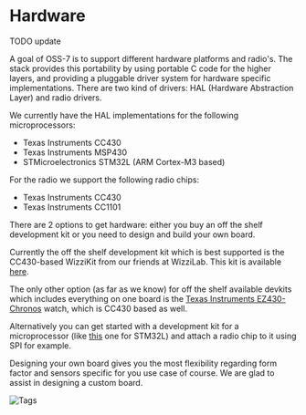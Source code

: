 # Hardware

TODO update 

A goal of OSS-7 is to support different hardware platforms and radio's. The stack provides this portability by using portable C code for the higher layers, and providing a pluggable driver system for hardware specific implementations. There are two kind of drivers: HAL (Hardware Abstraction Layer) and radio drivers.

We currently have the HAL implementations for the following microprocessors:

+ Texas Instruments CC430
+ Texas Instruments MSP430
+ STMicroelectronics STM32L (ARM Cortex-M3 based)

For the radio we support the following radio chips:

+ Texas Instruments CC430
+ Texas Instruments CC1101

There are 2 options to get hardware: either you buy an off the shelf development kit or you need to design and build your own board.

Currently the off the shelf development kit which is best supported is the CC430-based WizziKit from our friends at WizziLab. This kit is available [here](http://www.wizzilab.com/shop/wizzikit/).

The only other option (as far as we know) for off the shelf available devkits which includes everything on one board is the [Texas Instruments EZ430-Chronos](http://processors.wiki.ti.com/index.php/EZ430-Chronos) watch, which is CC430 based as well.

Alternatively you can get started with a development kit for a microprocessor (like [this](http://www.st.com/web/catalog/tools/PF250990) one for STM32L) and attach a radio chip to it using SPI for example.

Designing your own board gives you the most flexibility regarding form factor and sensors specific for you use case of course. We are glad to assist in designing a custom board.

![Tags]({filename}/images/tags.png)
